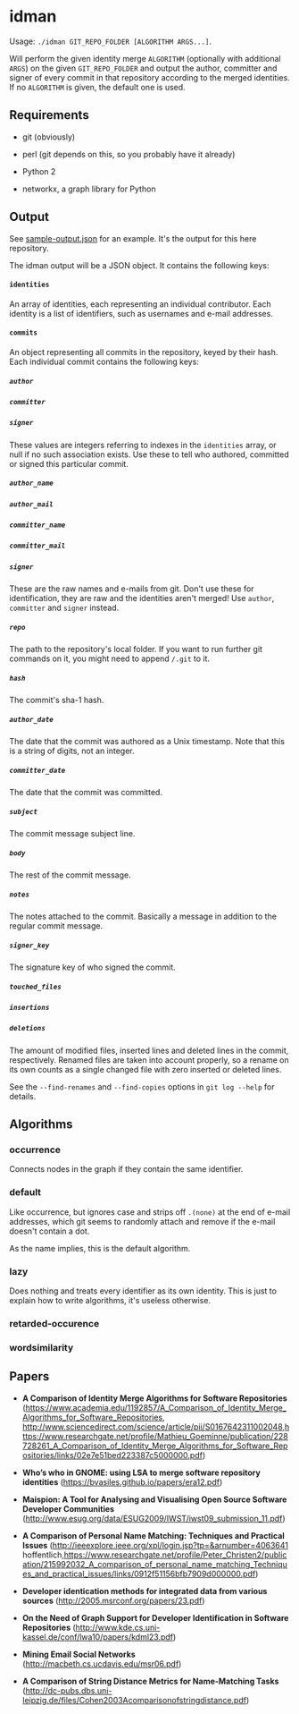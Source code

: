 # idman

Usage: `./idman GIT_REPO_FOLDER [ALGORITHM ARGS...]`.

Will perform the given identity merge `ALGORITHM` (optionally with additional
`ARGS`) on the given `GIT_REPO_FOLDER` and output the author, committer and
signer of every commit in that repository according to the merged identities.
If no `ALGORITHM` is given, the default one is used.


## Requirements

* git (obviously)

* perl (git depends on this, so you probably have it already)

* Python 2

* networkx, a graph library for Python


## Output

See [sample-output.json](sample-output.json) for an example. It's the output
for this here repository.

The idman output will be a JSON object. It contains the following keys:

#### `identities`

An array of identities, each representing an individual contributor. Each
identity is a list of identifiers, such as usernames and e-mail addresses.

#### `commits`

An object representing all commits in the repository, keyed by their hash. Each
individual commit contains the following keys:

##### `author`

##### `committer`

##### `signer`

These values are integers referring to indexes in the `identities` array, or
null if no such association exists. Use these to tell who authored, committed
or signed this particular commit.

##### `author_name`

##### `author_mail`

##### `committer_name`

##### `committer_mail`

##### `signer`

These are the raw names and e-mails from git. Don't use these for
identification, they are raw and the identities aren't merged! Use `author`,
`committer` and `signer` instead.

##### `repo`

The path to the repository's local folder. If you want to run further git
commands on it, you might need to append `/.git` to it.

##### `hash`

The commit's sha-1 hash.

##### `author_date`

The date that the commit was authored as a Unix timestamp. Note that this is a
string of digits, not an integer.

##### `committer_date`

The date that the commit was committed.

##### `subject`

The commit message subject line.

##### `body`

The rest of the commit message.

##### `notes`

The notes attached to the commit. Basically a message in addition to the
regular commit message.

##### `signer_key`

The signature key of who signed the commit.

##### `touched_files`

##### `insertions`

##### `deletions`

The amount of modified files, inserted lines and deleted lines in the commit,
respectively. Renamed files are taken into account properly, so a rename on
its own counts as a single changed file with zero inserted or deleted lines.

See the `--find-renames` and `--find-copies` options in `git log --help` for
details.


## Algorithms

### occurrence

Connects nodes in the graph if they contain the same identifier.

### default

Like occurrence, but ignores case and strips off `.(none)` at the end of e-mail
addresses, which git seems to randomly attach and remove if the e-mail doesn't
contain a dot.

As the name implies, this is the default algorithm.

### lazy

Does nothing and treats every identifier as its own identity. This is just to
explain how to write algorithms, it's useless otherwise.

### retarded-occurence

### wordsimilarity


## Papers

* **A Comparison of Identity Merge Algorithms for Software Repositories** (<https://www.academia.edu/1192857/A_Comparison_of_Identity_Merge_Algorithms_for_Software_Repositories>, <http://www.sciencedirect.com/science/article/pii/S0167642311002048>,<https://www.researchgate.net/profile/Mathieu_Goeminne/publication/228728261_A_Comparison_of_Identity_Merge_Algorithms_for_Software_Repositories/links/02e7e51bed223387c5000000.pdf>)

* **Who’s who in GNOME: using LSA to merge software repository identities** (<https://bvasiles.github.io/papers/era12.pdf>)

* **Maispion: A Tool for Analysing and Visualising Open Source Software Developer Communities** (<http://www.esug.org/data/ESUG2009/IWST/iwst09_submission_11.pdf>)

* **A Comparison of Personal Name Matching: Techniques and Practical Issues** (<http://ieeexplore.ieee.org/xpl/login.jsp?tp=&arnumber=4063641> hoffentlich,<https://www.researchgate.net/profile/Peter_Christen2/publication/215992032_A_comparison_of_personal_name_matching_Techniques_and_practical_issues/links/0912f51156bfb7909d000000.pdf>)

* **Developer identication methods for integrated data from various sources** (<http://2005.msrconf.org/papers/23.pdf>)

* **On the Need of Graph Support for Developer Identification in Software Repositories** (<http://www.kde.cs.uni-kassel.de/conf/lwa10/papers/kdml23.pdf>)

* **Mining Email Social Networks** (<http://macbeth.cs.ucdavis.edu/msr06.pdf>)

* **A Comparison of String Distance Metrics for Name-Matching Tasks** (<http://dc-pubs.dbs.uni-leipzig.de/files/Cohen2003Acomparisonofstringdistance.pdf>)
